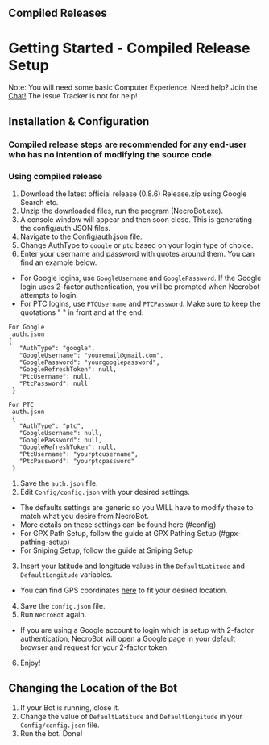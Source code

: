 ## Compiled Releases

# Getting Started - Compiled Release Setup

Note: You will need some basic Computer Experience. Need help? Join the [Chat!](https://github.com/DNA64/NecroBotWiki/blob/master/Chat-%26-Rules.md#chatting-using-discord) The Issue Tracker is not for help!

## Installation & Configuration

### Compiled release steps are recommended for any end-user who has no intention of modifying the source code.

### Using compiled release

1.  Download the latest official release (0.8.6) Release.zip using Google Search etc.
2.  Unzip the downloaded files, run the program (NecroBot.exe).
3.  A console window will appear and then soon close. This is generating the config/auth JSON files.
4.  Navigate to the Config/auth.json file.
5.  Change AuthType to `google` or `ptc` based on your login type of choice.
6.  Enter your username and password with quotes around them. You can find an example below.
  * For Google logins, use `GoogleUsername` and `GooglePassword`.
If the Google login uses 2-factor authentication, you will be prompted when Necrobot attempts to login.
  * For PTC logins, use `PTCUsername` and `PTCPassword`. Make sure to keep the quotations " " in front and at the end.
  
```  
For Google   
 auth.json   
{   
   "AuthType": "google",   
   "GoogleUsername": "youremail@gmail.com",   
   "GooglePassword": "yourgooglepassword",   
   "GoogleRefreshToken": null,   
   "PtcUsername": null,   
   "PtcPassword": null   
 }
``` 

``` 
For PTC
 auth.json
 {
   "AuthType": "ptc",
   "GoogleUsername": null,
   "GooglePassword": null,
   "GoogleRefreshToken": null,
   "PtcUsername": "yourptcusername",
   "PtcPassword": "yourptcpassword"
 }
 ```
 
1.  Save the `auth.json` file.
2.  Edit `Config/config.json` with your desired settings.
  * The defaults settings are generic so you WILL have to modify these to match what you desire from NecroBot.
  * More details on these settings can be found here (#config)
  * For GPX Path Setup, follow the guide at GPX Pathing Setup (#gpx-pathing-setup)
  * For Sniping Setup, follow the guide at Sniping Setup
3.  Insert your latitude and longitude values in the `DefaultLatitude` and `DefaultLongitude` variables.
  * You can find GPS coordinates [here](http://mondeca.com/index.php/en/any-place-en) to fit your desired location.
4.  Save the `config.json` file.
5.  Run `NecroBot` again.
  * If you are using a Google account to login which is setup with 2-factor authentication, NecroBot will open a Google page in your default browser and request for your 2-factor token.
6. Enjoy!

## Changing the Location of the Bot

1.  If your Bot is running, close it.
2.  Change the value of `DefaultLatitude` and `DefaultLongitude` in your `Config/config.json` file.
3.  Run the bot. Done!
